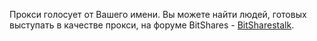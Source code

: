 Прокси голосует от Вашего имени. Вы можете найти людей, готовых выступать в качестве прокси, на форуме BitShares - [BitSharestalk](https://bitsharestalk.org/index.php/board,75.0.html).